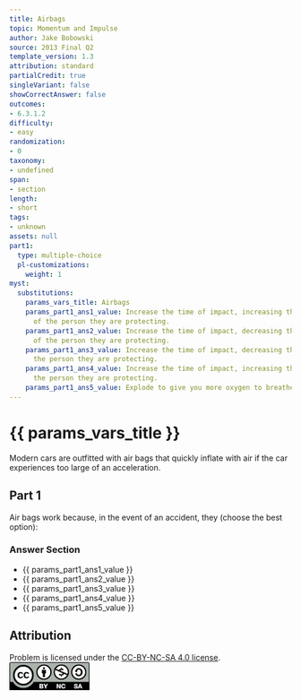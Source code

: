 ```yaml
---
title: Airbags
topic: Momentum and Impulse
author: Jake Bobowski
source: 2013 Final Q2
template_version: 1.3
attribution: standard
partialCredit: true
singleVariant: false
showCorrectAnswer: false
outcomes:
- 6.3.1.2
difficulty:
- easy
randomization:
- 0
taxonomy:
- undefined
span:
- section
length:
- short
tags:
- unknown
assets: null
part1:
  type: multiple-choice
  pl-customizations:
    weight: 1
myst:
  substitutions:
    params_vars_title: Airbags
    params_part1_ans1_value: Increase the time of impact, increasing the average acceleration
      of the person they are protecting.
    params_part1_ans2_value: Increase the time of impact, decreasing the average acceleration
      of the person they are protecting.
    params_part1_ans3_value: Increase the time of impact, decreasing the impulse on
      the person they are protecting.
    params_part1_ans4_value: Increase the time of impact, increasing the impulse on
      the person they are protecting.
    params_part1_ans5_value: Explode to give you more oxygen to breathe.
---
```

# {{ params_vars_title }}
Modern cars are outfitted with air bags that quickly inflate with air if the car experiences too large of an acceleration.

## Part 1

Air bags work because, in the event of an accident, they (choose the best option):

### Answer Section

- {{ params_part1_ans1_value }}
- {{ params_part1_ans2_value }}
- {{ params_part1_ans3_value }}
- {{ params_part1_ans4_value }}
- {{ params_part1_ans5_value }}

## Attribution

Problem is licensed under the [CC-BY-NC-SA 4.0 license](https://creativecommons.org/licenses/by-nc-sa/4.0/).<br> ![The Creative Commons 4.0 license requiring attribution-BY, non-commercial-NC, and share-alike-SA license.](https://raw.githubusercontent.com/firasm/bits/master/by-nc-sa.png)